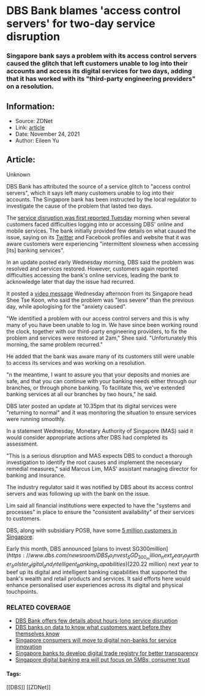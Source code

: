 # DBS Bank blames 'access control servers' for two-day service disruption
### Singapore bank says a problem with its access control servers caused the glitch that left customers unable to log into their accounts and access its digital services for two days, adding that it has worked with its "third-party engineering providers" on a resolution.

## Information:
+ Source: ZDNet
+ Link: [article](https://www.zdnet.com/article/dbs-bank-blames-access-control-servers-for-two-day-service-disruption/)
+ Date: November 24, 2021
+ Author: Eileen Yu


## Article:
Unknown

DBS Bank has attributed the source of a service glitch to "access control servers", which it says left many customers unable to log into their accounts. The Singapore bank has been instructed by the local regulator to investigate the cause of the problem that lasted two days. 

The [service disruption was first reported Tuesday](https://www.zdnet.com/article/dbs-bank-offers-few-details-about-hours-long-service-disruption/) morning when several customers faced difficulties logging into or accessing DBS' online and mobile services. The bank initially provided few details on what caused the issue, saying on its [Twitter](https://twitter.com/dbsbank) and Facebook profiles and website that it was aware customers were experiencing "intermittent slowness when accessing [its] banking services".

In an update posted early Wednesday morning, DBS said the problem was resolved and services restored. However, customers again reported difficulties accessing the bank's online services, leading the bank to acknowledge later that day the issue had recurred. 


It posted a [video message](https://www.dbs.com/newsroom/DBS_Singapore_Country_head_provides_update_on_disruption_in_digital_banking_services) Wednesday afternoon from its Singapore head Shee Tse Koon, who said the problem was "less severe" than the previous day, while apologising for the "anxiety caused". 

"We identified a problem with our access control servers and this is why many of you have been unable to log in. We have since been working round the clock, together with our third-party engineering providers, to fix the problem and services were restored at 2am," Shee said. "Unfortunately this morning, the same problem recurred."

He added that the bank was aware many of its customers still were unable to access its services and was working on a resolution. 

"n the meantime, I want to assure you that your deposits and monies are safe, and that you can continue with your banking needs either through our branches, or through phone banking. To facilitate this, we've extended banking services at all our branches by two hours," he said. 






DBS later posted an update at 10.35pm that its digital services were "returning to normal" and it was monitoring the situation to ensure services were running smoothly. 

In a statement Wednesday, Monetary Authority of Singapore (MAS) said it would consider appropriate actions after DBS had completed its assessment. 

"This is a serious disruption and MAS expects DBS to conduct a thorough investigation to identify the root causes and implement the necessary remedial measures," said Marcus Lim, MAS' assistant managing director for banking and insurance.

The industry regulator said it was notified by DBS about its access control servers and was following up with the bank on the issue. 

Lim said all financial institutions were expected to have the "systems and processes" in place to ensure the "consistent availability" of their services to customers. 

DBS, along with subsidiary POSB, have some [5 million customers in Singapore](https://www.dbs.com/iwov-resources/images/investors/annual-report/dbs-annual-report-2020.pdf?pid=sg-group-pweb-investors-pdf-2020-stronger-together).

Early this month, DBS announced [plans to invest SG$300 million](https://www.dbs.com/newsroom/DBS_to_invest_SGD_300_million_next_year_to_further_bolster_digital_and_Intelligent_Banking_capabilities) ($220.22 million) next year to beef up its digital and intelligent banking capabilities that supported the bank's wealth and retail products and services. It said efforts here would enhance personalised user experiences across its digital and physical touchpoints.

### RELATED COVERAGE

* [DBS Bank offers few details about hours-long service disruption](https://www.zdnet.com/article/dbs-bank-offers-few-details-about-hours-long-service-disruption/)
* [DBS banks on data to know what customers want before they themselves know](https://www.zdnet.com/article/dbs-banks-on-data-to-know-what-customers-want-before-they-themselves-know/)
* [Singapore consumers will move to digital non-banks for service innovation](https://www.zdnet.com/article/singapore-consumers-will-move-to-digital-non-banks-for-service-innovation/)
* [Singapore banks to develop digital trade registry for better transparency](https://www.zdnet.com/article/singapore-banks-to-develop-digital-trade-registry-for-better-transparency/)
* [Singapore digital banking era will put focus on SMBs, consumer trust](https://www.zdnet.com/article/singapore-digital-banking-era-will-put-focus-on-smbs-consumer-trust/)





#### Tags:
[[DBS]] [[ZDNet]]
